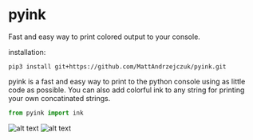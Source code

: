 # pyink
Fast and easy way to print colored output to your console.


installation:

`pip3 install git+https://github.com/MattAndrzejczuk/pyink.git`


pyink is a fast and easy way to print to the python console using as little code as possible. You can also add colorful ink to any string for printing your own concatinated strings.


```python
from pyink import ink
```


![alt text](https://raw.githubusercontent.com/MattAndrzejczuk/pyink/master/example_1.png)
![alt text](https://raw.githubusercontent.com/MattAndrzejczuk/pyink/master/example_2.png)

